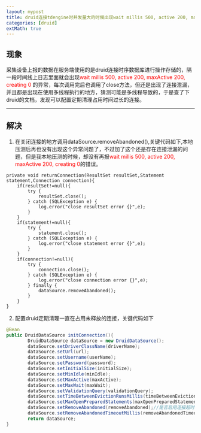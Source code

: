 ```yaml
---
layout: mypost
title: druid连接tdengine时并发量大的时候出现wait millis 500, active 200, maxActive 200, creating 0的问题
categories: [druid]
extMath: true
---
```


## 现象
采集设备上报的数据在服务端使用的是druid连接时序数据库进行操作存储的，隔一段时间线上日志里面就会出现<font color="red">wait millis 500, active 200, maxActive 200, creating 0</font> 的异常，每次调用完后也调用了close方法，但还是出现了连接泄漏，并且都是出现在使用多线程执行的地方，猜测可能是多线程导致的，于是查了下druid的文档，发现可以配置定期清理占用时间过长的连接。

----------
## 解决
1. 在关闭连接的地方调用dataSource.removeAbandoned(),关键代码如下,本地压测后再也没有出现这个异常问题了，不过加了这个还是存在连接泄漏的问题，但是我本地压测的时候，却没有再报<font color="red">wait millis 500, active 200, maxActive 200, creating 0</font>的错误。

```java?linenums
private void returnConnection(ResultSet resultSet,Statement statement,Connection connection){
	if(resultSet!=null){
		try {
			resultSet.close();
		} catch (SQLException e) {
			log.error("close resultSet error {}",e);
		}
	}
	if(statement!=null){
		try {
			statement.close();
		} catch (SQLException e) {
			log.error("close statement error {}",e);
		}
	}
	if(connection!=null){
		try {
			connection.close();
		} catch (SQLException e) {
			log.error("close connection error {}",e);
		} finally {
			dataSource.removeAbandoned();
		}
	}
}
```

2. 配置druid定期清理一直在占用未释放的连接，关键代码如下
~~~ java
@Bean
public DruidDataSource initConnection(){
		DruidDataSource dataSource = new DruidDataSource();
		dataSource.setDriverClassName(driverName);
		dataSource.setUrl(url);
		dataSource.setUsername(userName);
		dataSource.setPassword(password);
		dataSource.setInitialSize(initialSize);
		dataSource.setMinIdle(minIdle);
		dataSource.setMaxActive(maxActive);
		dataSource.setMaxWait(maxWait);
		dataSource.setValidationQuery(validationQuery);
		dataSource.setTimeBetweenEvictionRunsMillis(timeBetweenEvictionRunsMillis);
		dataSource.setMaxOpenPreparedStatements(maxOpenPreparedStatements);
		dataSource.setRemoveAbandoned(removeAbandoned);//是否启用连接超时回收
		dataSource.setRemoveAbandonedTimeoutMillis(removeAbandonedTimeoutMillis);//超时时间 单位毫秒
		return dataSource;
}
~~~
